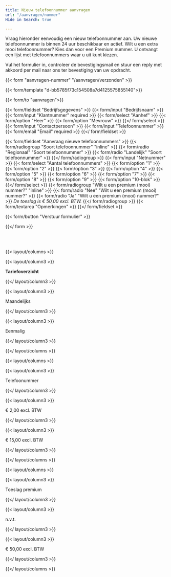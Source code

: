 ```yaml
---
title: Nieuw telefoonnummer aanvragen
url: "/aanvragen/nummer"
Hide in Search: true

---
```

Vraag hieronder eenvoudig een nieuw telefoonnummer aan. Uw nieuwe telefoonnummer is binnen 24 uur beschikbaar en actief. Wilt u een extra mooi telefoonnummer? Kies dan voor een Premium nummer. U ontvangt een lijst met telefoonnummers waar u uit kunt kiezen.

Vul het formulier in, controleer de bevestigingsmail en stuur een reply met akkoord per mail naar ons ter bevestiging van uw opdracht.

{{< form "aanvragen-nummer" "/aanvragen/verzonden" >}}

{{< form/template "d-bb5785f73c154508a7d4125575855140">}}

{{< form/to "aanvragen">}}

{{< form/fieldset "Bedrijfsgegevens" >}}
{{< form/input "Bedrijfsnaam"   >}}
{{< form/input "Klantnummer" required   >}}
{{< form/select "Aanhef" >}}
{{< form/option "Heer" >}}
{{< form/option "Mevrouw" >}}
{{</ form/select >}}
{{< form/input "Contactpersoon"   >}}
{{< form/input "Telefoonnummer"   >}}
{{< form/email "Email" required   >}}
{{</ form/fieldset >}}

{{< form/fieldset "Aanvraag nieuwe telefoonnummers" >}}
{{< form/radiogroup "Soort telefoonnummer" "inline" >}}
{{< form/radio "Regionaal" "Soort telefoonnummer" >}}
{{< form/radio "Landelijk" "Soort telefoonnummer" >}}
{{</ form/radiogroup >}}
{{< form/input "Netnummer"   >}}
{{< form/select "Aantal telefoonnummers" >}}
{{< form/option "1" >}}
{{< form/option "2" >}}
{{< form/option "3" >}}
{{< form/option "4" >}}
{{< form/option "5" >}}
{{< form/option "6" >}}
{{< form/option "7" >}}
{{< form/option "8" >}}
{{< form/option "9" >}}
{{< form/option "10-blok" >}}
{{</ form/select >}}
{{< form/radiogroup "Wilt u een premium (mooi) nummer?" "inline" >}}
{{< form/radio "Nee" "Wilt u een premium (mooi) nummer?" >}}
{{< form/radio "Ja" "Wilt u een premium (mooi) nummer?" >}}
_De toeslag is € 50,00 excl. BTW._
{{</ form/radiogroup >}}
{{< form/textarea "Opmerkingen"  >}}
{{</ form/fieldset >}}

{{< form/button "Verstuur formulier"  >}}

{{</ form >}}

<br><br>

{{< layout/columns >}}

{{< layout/column3 >}}

**Tariefoverzicht**

{{</ layout/column3 >}}

{{< layout/column3 >}}

Maandelijks

{{</ layout/column3 >}}

{{< layout/column3 >}}

Eenmalig

{{</ layout/column3 >}}

{{</ layout/columns >}}

{{< layout/columns >}}

{{< layout/column3 >}}

Telefoonummer

{{</ layout/column3 >}}

{{< layout/column3 >}}

€ 2,00 excl. BTW

{{</ layout/column3 >}}

{{< layout/column3 >}}

€ 15,00 excl. BTW

{{</ layout/column3 >}}

{{</ layout/columns >}}

{{< layout/columns >}}

{{< layout/column3 >}}

Toeslag premium

{{</ layout/column3 >}}

{{< layout/column3 >}}

n.v.t.

{{</ layout/column3 >}}

{{< layout/column3 >}}

€ 50,00 excl. BTW

{{</ layout/column3 >}}

{{</ layout/columns >}}